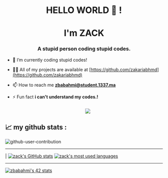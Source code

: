 <h1 align="center">HELLO WORLD  👋 !
<h1 align="center"> I'm ZACK</h1>
<h3 align="center">A stupid person coding stupid codes.</h3>
  
  
- 🔭 I’m currently coding stupid codes!

- 👨‍💻 All of my projects are available at [https://github.com/zakariabhmd](https://github.com/zakariabhmd)

- 📫 How to reach me **zbabahmi@student.1337.ma**

- ⚡ Fun fact  **i can't understand my codes.!**

  
  
  
  <h3 align="center"
  Visitor count<br>
  <img src="https://profile-counter.glitch.me/zakariabhmd/count.svg" />
</p>

📈 my github stats : 
---------------

![github-user-contribution](https://user-images.githubusercontent.com/58959408/157782696-8bc9ca49-ca61-4ab5-8b83-49c4e76c1a8f.svg)

</div>

---------------

| [![zack's GitHub stats](https://github-readme-stats.vercel.app/api?username=zakariabhmd&count_private=true&show_icons=true&hide=issues&hide_border=true&theme=jolly)](https://github.com/zakariabhmd?tab=repositories) [![zack's most used languages](https://github-readme-stats.vercel.app/api/top-langs/?username=zakariabhmd&layout=compact&hide_border=true&theme=jolly)](https://github.com/amaitou?tab=repositories)

---------------
[![zbabahmi's 42 stats](https://badge.mediaplus.ma/Levi/zbabahmi)](https://github.com/oakoudad/badge42)
